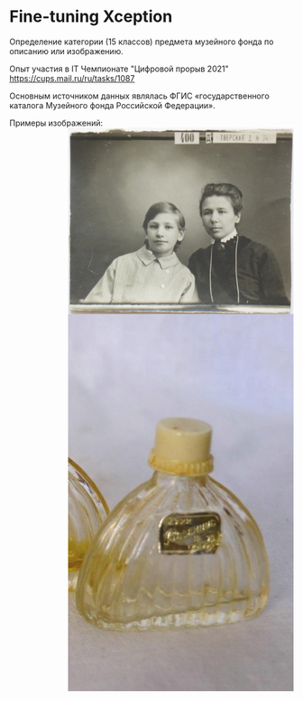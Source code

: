 # Fine-tuning Xception
Определение категории (15 классов) предмета музейного фонда по описанию или изображению.  

Опыт участия в IT Чемпионате "Цифровой прорыв 2021"  
https://cups.mail.ru/ru/tasks/1087

Основным источником данных являлась ФГИС «государственного каталога Музейного фонда Российской Федерации».

Примеры изображений:
<img align="right" src="https://github.com/Volobueva-Yuliya/Fine_tuning_Xception/blob/main/img/1.jpg" width="400" />  
<img align="right" src="https://github.com/Volobueva-Yuliya/Fine_tuning_Xception/blob/main/img/2.jpg" width="400" />  
